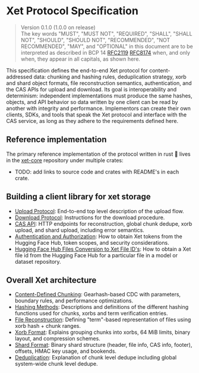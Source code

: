 # Xet Protocol Specification

> Version 0.1.0 (1.0.0 on release)  
> The key words "MUST", "MUST NOT", "REQUIRED", "SHALL", "SHALL NOT", "SHOULD", "SHOULD NOT", "RECOMMENDED", "NOT RECOMMENDED", "MAY", and "OPTIONAL" in this document are to be interpreted as described in BCP 14 [RFC2119](https://www.ietf.org/rfc/rfc2119.txt) [RFC8174](https://www.ietf.org/rfc/rfc8174.txt) when, and only when, they appear in all capitals, as shown here.

This specification defines the end-to-end Xet protocol for content-addressed data: chunking and hashing rules, deduplication strategy, xorb and shard object formats, file reconstruction semantics, authentication, and the CAS APIs for upload and download.
Its goal is interoperability and determinism: independent implementations must produce the same hashes, objects, and API behavior so data written by one client can be read by another with integrity and performance.
Implementors can create their own clients, SDKs, and tools that speak the Xet protocol and interface with the CAS service, as long as they adhere to the requirements defined here.

## Reference implementation

The primary reference implementation of the protocol written in rust 🦀 lives in the [xet-core](https://github.com/huggingface/xet-core) repository under multiple crates:

- TODO: add links to source code and crates with README's in each crate.

## Building a client library for xet storage

- [Upload Protocol](../spec/upload_protocol.md): End-to-end top level description of the upload flow.
- [Download Protocol](../spec/download_protocol.md): Instructions for the download procedure.
- [CAS API](../spec/api.md): HTTP endpoints for reconstruction, global chunk dedupe, xorb upload, and shard upload, including error semantics.
- [Authentication and Authorization](../spec/auth.md): How to obtain Xet tokens from the Hugging Face Hub, token scopes, and security considerations.
- [Hugging Face Hub Files Conversion to Xet File ID's](../spec/file_id.md): How to obtain a Xet file id from the Hugging Face Hub for a particular file in a model or dataset repository.

## Overall Xet architecture

- [Content-Defined Chunking](../spec/chunking.md): Gearhash-based CDC with parameters, boundary rules, and performance optimizations.
- [Hashing Methods](../spec/hashing.md): Descriptions and definitions of the different hashing functions used for chunks, xorbs and term verification entries.
- [File Reconstruction](../spec/file_reconstruction.md): Defining "term"-based representation of files using xorb hash + chunk ranges.
- [Xorb Format](../spec/xorb.md): Explains grouping chunks into xorbs, 64 MiB limits, binary layout, and compression schemes.
- [Shard Format](../spec/shard.md): Binary shard structure (header, file info, CAS info, footer), offsets, HMAC key usage, and bookends.
- [Deduplication](../spec/deduplication.md): Explanation of chunk level dedupe including global system-wide chunk level dedupe.

